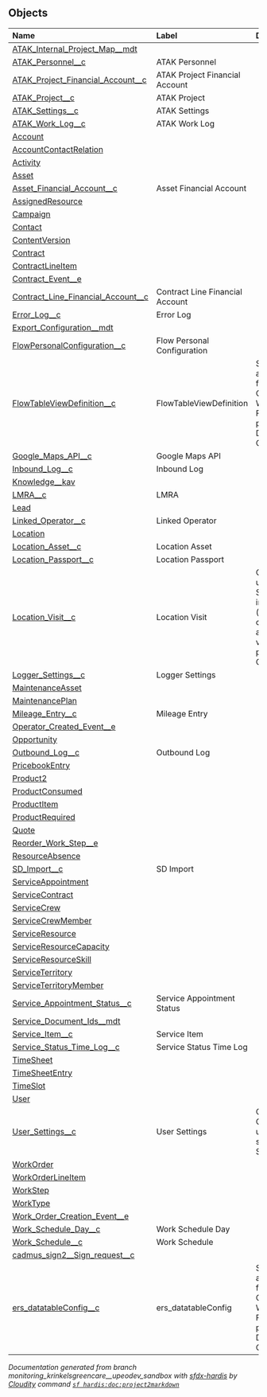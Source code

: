 ## Objects

| Name      | Label | Description |
| :-------- | :---- | :---------- | 
| [ATAK_Internal_Project_Map__mdt](ATAK_Internal_Project_Map__mdt.md) |  | <!-- --> |
| [ATAK_Personnel__c](ATAK_Personnel__c.md) | ATAK Personnel | <!-- --> |
| [ATAK_Project_Financial_Account__c](ATAK_Project_Financial_Account__c.md) | ATAK Project Financial Account | <!-- --> |
| [ATAK_Project__c](ATAK_Project__c.md) | ATAK Project | <!-- --> |
| [ATAK_Settings__c](ATAK_Settings__c.md) | ATAK Settings | <!-- --> |
| [ATAK_Work_Log__c](ATAK_Work_Log__c.md) | ATAK Work Log | <!-- --> |
| [Account](Account.md) |  | <!-- --> |
| [AccountContactRelation](AccountContactRelation.md) |  | <!-- --> |
| [Activity](Activity.md) |  | <!-- --> |
| [Asset](Asset.md) |  | <!-- --> |
| [Asset_Financial_Account__c](Asset_Financial_Account__c.md) | Asset Financial Account | <!-- --> |
| [AssignedResource](AssignedResource.md) |  | <!-- --> |
| [Campaign](Campaign.md) |  | <!-- --> |
| [Contact](Contact.md) |  | <!-- --> |
| [ContentVersion](ContentVersion.md) |  | <!-- --> |
| [Contract](Contract.md) |  | <!-- --> |
| [ContractLineItem](ContractLineItem.md) |  | <!-- --> |
| [Contract_Event__e](Contract_Event__e.md) |  | <!-- --> |
| [Contract_Line_Financial_Account__c](Contract_Line_Financial_Account__c.md) | Contract Line Financial Account | <!-- --> |
| [Error_Log__c](Error_Log__c.md) | Error Log | <!-- --> |
| [Export_Configuration__mdt](Export_Configuration__mdt.md) |  | <!-- --> |
| [FlowPersonalConfiguration__c](FlowPersonalConfiguration__c.md) | Flow Personal Configuration | <!-- --> |
| [FlowTableViewDefinition__c](FlowTableViewDefinition__c.md) | FlowTableViewDefinition | Store attributes for the Column Wizard Flow that is part of the Datatable CPE |
| [Google_Maps_API__c](Google_Maps_API__c.md) | Google Maps API | <!-- --> |
| [Inbound_Log__c](Inbound_Log__c.md) | Inbound Log | <!-- --> |
| [Knowledge__kav](Knowledge__kav.md) |  | <!-- --> |
| [LMRA__c](LMRA__c.md) | LMRA | <!-- --> |
| [Lead](Lead.md) |  | <!-- --> |
| [Linked_Operator__c](Linked_Operator__c.md) | Linked Operator | <!-- --> |
| [Location](Location.md) |  | <!-- --> |
| [Location_Asset__c](Location_Asset__c.md) | Location Asset | <!-- --> |
| [Location_Passport__c](Location_Passport__c.md) | Location Passport | <!-- --> |
| [Location_Visit__c](Location_Visit__c.md) | Location Visit | Object used to log Site inspections (for existing customers) and Site visits (for portential Customers) |
| [Logger_Settings__c](Logger_Settings__c.md) | Logger Settings | <!-- --> |
| [MaintenanceAsset](MaintenanceAsset.md) |  | <!-- --> |
| [MaintenancePlan](MaintenancePlan.md) |  | <!-- --> |
| [Mileage_Entry__c](Mileage_Entry__c.md) | Mileage Entry | <!-- --> |
| [Operator_Created_Event__e](Operator_Created_Event__e.md) |  | <!-- --> |
| [Opportunity](Opportunity.md) |  | <!-- --> |
| [Outbound_Log__c](Outbound_Log__c.md) | Outbound Log | <!-- --> |
| [PricebookEntry](PricebookEntry.md) |  | <!-- --> |
| [Product2](Product2.md) |  | <!-- --> |
| [ProductConsumed](ProductConsumed.md) |  | <!-- --> |
| [ProductItem](ProductItem.md) |  | <!-- --> |
| [ProductRequired](ProductRequired.md) |  | <!-- --> |
| [Quote](Quote.md) |  | <!-- --> |
| [Reorder_Work_Step__e](Reorder_Work_Step__e.md) |  | <!-- --> |
| [ResourceAbsence](ResourceAbsence.md) |  | <!-- --> |
| [SD_Import__c](SD_Import__c.md) | SD Import | <!-- --> |
| [ServiceAppointment](ServiceAppointment.md) |  | <!-- --> |
| [ServiceContract](ServiceContract.md) |  | <!-- --> |
| [ServiceCrew](ServiceCrew.md) |  | <!-- --> |
| [ServiceCrewMember](ServiceCrewMember.md) |  | <!-- --> |
| [ServiceResource](ServiceResource.md) |  | <!-- --> |
| [ServiceResourceCapacity](ServiceResourceCapacity.md) |  | <!-- --> |
| [ServiceResourceSkill](ServiceResourceSkill.md) |  | <!-- --> |
| [ServiceTerritory](ServiceTerritory.md) |  | <!-- --> |
| [ServiceTerritoryMember](ServiceTerritoryMember.md) |  | <!-- --> |
| [Service_Appointment_Status__c](Service_Appointment_Status__c.md) | Service Appointment Status | <!-- --> |
| [Service_Document_Ids__mdt](Service_Document_Ids__mdt.md) |  | <!-- --> |
| [Service_Item__c](Service_Item__c.md) | Service Item | <!-- --> |
| [Service_Status_Time_Log__c](Service_Status_Time_Log__c.md) | Service Status Time Log | <!-- --> |
| [TimeSheet](TimeSheet.md) |  | <!-- --> |
| [TimeSheetEntry](TimeSheetEntry.md) |  | <!-- --> |
| [TimeSlot](TimeSlot.md) |  | <!-- --> |
| [User](User.md) |  | <!-- --> |
| [User_Settings__c](User_Settings__c.md) | User Settings | Custom Object used to store User Settings. |
| [WorkOrder](WorkOrder.md) |  | <!-- --> |
| [WorkOrderLineItem](WorkOrderLineItem.md) |  | <!-- --> |
| [WorkStep](WorkStep.md) |  | <!-- --> |
| [WorkType](WorkType.md) |  | <!-- --> |
| [Work_Order_Creation_Event__e](Work_Order_Creation_Event__e.md) |  | <!-- --> |
| [Work_Schedule_Day__c](Work_Schedule_Day__c.md) | Work Schedule Day | <!-- --> |
| [Work_Schedule__c](Work_Schedule__c.md) | Work Schedule | <!-- --> |
| [cadmus_sign2__Sign_request__c](cadmus_sign2__Sign_request__c.md) |  | <!-- --> |
| [ers_datatableConfig__c](ers_datatableConfig__c.md) | ers_datatableConfig | Store attributes for the Column Wizard Flow that is part of the Datatable CPE |

_Documentation generated from branch monitoring_krinkelsgreencare__upeodev_sandbox with [sfdx-hardis](https://sfdx-hardis.cloudity.com) by [Cloudity](https://cloudity.com) command [`sf hardis:doc:project2markdown`](https://sfdx-hardis.cloudity.com/hardis/doc/project2markdown/)_
